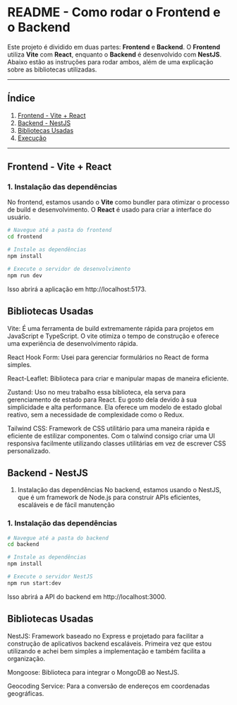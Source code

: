 # README - Como rodar o Frontend e o Backend

Este projeto é dividido em duas partes: **Frontend** e **Backend**. O **Frontend** utiliza **Vite** com **React**, enquanto o **Backend** é desenvolvido com **NestJS**. Abaixo estão as instruções para rodar ambos, além de uma explicação sobre as bibliotecas utilizadas.

---

## Índice

1. [Frontend - Vite + React](#frontend---vite--react)
2. [Backend - NestJS](#backend---nestjs)
3. [Bibliotecas Usadas](#bibliotecas-usadas)
4. [Execução](#execução)

---

## Frontend - Vite + React

### 1. Instalação das dependências

No frontend, estamos usando o **Vite** como bundler para otimizar o processo de build e desenvolvimento. O **React** é usado para criar a interface do usuário.

```bash
# Navegue até a pasta do frontend
cd frontend

# Instale as dependências
npm install

# Execute o servidor de desenvolvimento
npm run dev
```

Isso abrirá a aplicação em http://localhost:5173.

## Bibliotecas Usadas

Vite: É uma ferramenta de build extremamente rápida para projetos em JavaScript e TypeScript. O vite otimiza o tempo de construção e oferece uma experiência de desenvolvimento rápida.

React Hook Form: Usei para gerenciar formulários no React de forma simples.

React-Leaflet: Biblioteca para criar e manipular mapas de maneira eficiente.

Zustand: Uso no meu trabalho essa biblioteca, ela serva para gerenciamento de estado para React. Eu gosto dela devido à sua simplicidade e alta performance. Ela oferece um modelo de estado global reativo, sem a necessidade de complexidade como o Redux.

Tailwind CSS: Framework de CSS utilitário para uma maneira rápida e eficiente de estilizar componentes. Com o talwind consigo criar uma UI responsiva facilmente utilizando classes utilitárias em vez de escrever CSS personalizado.

## Backend - NestJS

1. Instalação das dependências
   No backend, estamos usando o NestJS, que é um framework de Node.js para construir APIs eficientes, escaláveis e de fácil manutenção

### 1. Instalação das dependências

```bash
# Navegue até a pasta do backend
cd backend

# Instale as dependências
npm install

# Execute o servidor NestJS
npm run start:dev

```

Isso abrirá a API do backend em http://localhost:3000.

## Bibliotecas Usadas

NestJS: Framework baseado no Express e projetado para facilitar a construção de aplicativos backend escaláveis. Primeira vez que estou utilizando e achei bem simples a implementação e também facilita a organização.

Mongoose: Biblioteca para integrar o MongoDB ao NestJS.

Geocoding Service: Para a conversão de endereços em coordenadas geográficas.
